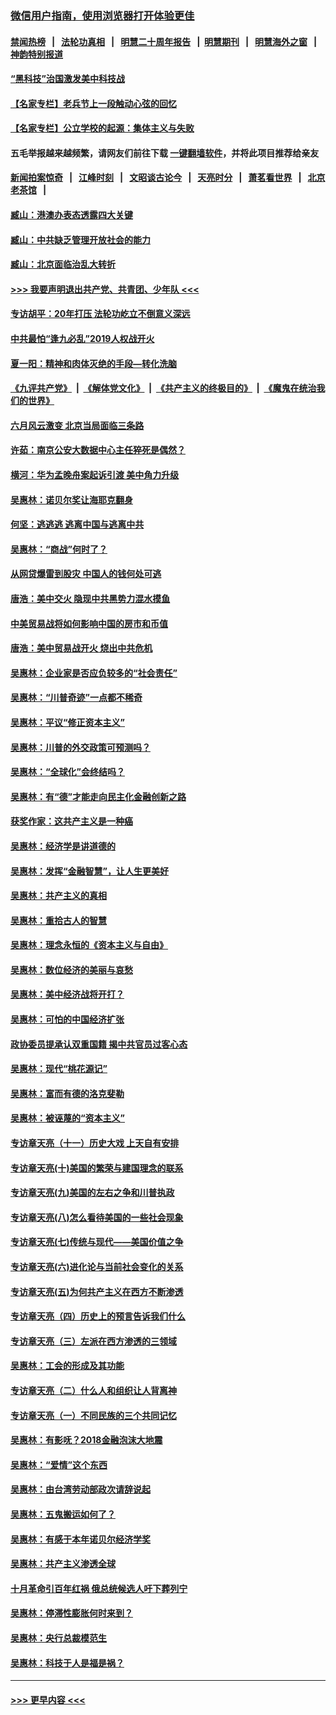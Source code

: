 ### [微信用户指南，使用浏览器打开体验更佳](https://github.com/gfw-breaker/banned-news1/blob/master/indexes/wechat-guide.md?t=0)
#### [禁闻热榜](热点新闻.md?t=0)  &nbsp;&nbsp;|&nbsp;&nbsp; [法轮功真相](https://github.com/gfw-breaker/truth/blob/master/README.md?t=0) &nbsp;&nbsp;|&nbsp;&nbsp; [明慧二十周年报告](https://github.com/gfw-breaker/mh-reports/blob/master/README.md?t=0) &nbsp;&nbsp;|&nbsp;&nbsp;[明慧期刊](https://github.com/gfw-breaker/mh-qikan) &nbsp;&nbsp;|&nbsp;&nbsp; [明慧海外之窗](https://github.com/gfw-breaker/mh-news/blob/master/README.md?t=0) &nbsp;&nbsp;|&nbsp;&nbsp; [神韵特别报道](https://github.com/gfw-breaker/mh-news/blob/master/shenyun.md?t=0)
#### [“黑科技”治国激发美中科技战](../pages/nsc423/n11638056.md?t=02050411) 
#### [【名家专栏】老兵节上一段触动心弦的回忆](../pages/nsc423/n11646016.md?t=02050411) 
#### [【名家专栏】公立学校的起源：集体主义与失败](../pages/nsc423/n11601833.md?t=02050411) 
#### 五毛举报越来越频繁，请网友们前往下载 [一键翻墙软件](https://github.com/gfw-breaker/ssr-accounts)，并将此项目推荐给亲友
#### [新闻拍案惊奇](https://github.com/gfw-breaker/banned-news1/blob/master/pages/link4.md) &nbsp;&nbsp;|&nbsp;&nbsp; [江峰时刻](https://github.com/gfw-breaker/banned-news1/blob/master/pages/link4.md) &nbsp;&nbsp;|&nbsp;&nbsp; [文昭谈古论今](https://github.com/gfw-breaker/banned-news1/blob/master/pages/link4.md) &nbsp;&nbsp;|&nbsp;&nbsp; [天亮时分](https://github.com/gfw-breaker/banned-news1/blob/master/pages/link4.md) &nbsp;&nbsp;|&nbsp;&nbsp; [萧茗看世界](https://github.com/gfw-breaker/banned-news1/blob/master/pages/link4.md) &nbsp;&nbsp;|&nbsp;&nbsp; [北京老茶馆](https://github.com/gfw-breaker/banned-news1/blob/master/pages/link4.md) &nbsp;&nbsp;|&nbsp;&nbsp; 
#### [臧山：港澳办表态透露四大关键](../pages/nsc423/n11421628.md?t=02050411) 
#### [臧山：中共缺乏管理开放社会的能力](../pages/nsc423/n11407457.md?t=02050411) 
#### [臧山：北京面临治乱大转折](../pages/nsc423/n11406895.md?t=02050411) 
#### [>>> 我要声明退出共产党、共青团、少年队 <<<](https://github.com/begood0513/goodnews/blob/master/quit/letter.md) 
#### [专访胡平：20年打压 法轮功屹立不倒意义深远](../pages/nsc423/n11398800.md?t=02050411) 
#### [中共最怕“逢九必乱”2019人权战开火](../pages/nsc423/n11385248.md?t=02050411) 
#### [夏一阳：精神和肉体灭绝的手段—转化洗脑](../pages/nsc423/n11368250.md?t=02050411) 
#### [《九评共产党》](https://github.com/begood0513/9ping.md/blob/master/README.md) &nbsp;|&nbsp; [《解体党文化》](../../../../jtdwh.md/blob/master/README.md)  &nbsp;|&nbsp; [《共产主义的终极目的》](../../../../gczydzjmd.md/blob/master/README.md) &nbsp;|&nbsp; [《魔鬼在统治我们的世界》](../../../../mgztzwmdsj.md/blob/master/README.md) 
#### [六月风云激变 北京当局面临三条路](../pages/nsc423/n11313668.md?t=02050411) 
#### [许茹：南京公安大数据中心主任猝死是偶然？](../pages/nsc423/n11064744.md?t=02050411) 
#### [横河：华为孟晚舟案起诉引渡 美中角力升级](../pages/nsc423/n11027230.md?t=02050411) 
#### [吴惠林：诺贝尔奖让海耶克翻身](../pages/nsc423/n10890049.md?t=02050411) 
#### [何坚：逃逃逃 逃离中国与逃离中共](../pages/nsc423/n10592891.md?t=02050411) 
#### [吴惠林：“商战”何时了？](../pages/nsc423/n10573558.md?t=02050411) 
#### [从网贷爆雷到股灾 中国人的钱何处可逃](../pages/nsc423/n10572800.md?t=02050411) 
#### [唐浩：美中交火 隐现中共黑势力混水摸鱼](../pages/nsc423/n10544040.md?t=02050411) 
#### [中美贸易战将如何影响中国的房市和币值](../pages/nsc423/n10543697.md?t=02050411) 
#### [唐浩：美中贸易战开火 烧出中共危机](../pages/nsc423/n10540126.md?t=02050411) 
#### [吴惠林：企业家是否应负较多的“社会责任”](../pages/nsc423/n10535022.md?t=02050411) 
#### [吴惠林：“川普奇迹”一点都不稀奇](../pages/nsc423/n10512808.md?t=02050411) 
#### [吴惠林：平议“修正资本主义”](../pages/nsc423/n10495724.md?t=02050411) 
#### [吴惠林：川普的外交政策可预测吗？](../pages/nsc423/n10462387.md?t=02050411) 
#### [吴惠林：“全球化”会终结吗？](../pages/nsc423/n10452838.md?t=02050411) 
#### [吴惠林：有“德”才能走向民主化金融创新之路](../pages/nsc423/n10432292.md?t=02050411) 
#### [获奖作家：这共产主义是一种癌](../pages/nsc423/n10431541.md?t=02050411) 
#### [吴惠林：经济学是讲道德的](../pages/nsc423/n10398014.md?t=02050411) 
#### [吴惠林：发挥“金融智慧”，让人生更美好](../pages/nsc423/n10375019.md?t=02050411) 
#### [吴惠林：共产主义的真相](../pages/nsc423/n10351394.md?t=02050411) 
#### [吴惠林：重拾古人的智慧](../pages/nsc423/n10337691.md?t=02050411) 
#### [吴惠林：理念永恒的《资本主义与自由》](../pages/nsc423/n10316274.md?t=02050411) 
#### [吴惠林：数位经济的美丽与哀愁](../pages/nsc423/n10292946.md?t=02050411) 
#### [吴惠林：美中经济战将开打？](../pages/nsc423/n10258825.md?t=02050411) 
#### [吴惠林：可怕的中国经济扩张](../pages/nsc423/n10219147.md?t=02050411) 
#### [政协委员提承认双重国籍 揭中共官员过客心态](../pages/nsc423/n10208809.md?t=02050411) 
#### [吴惠林：现代“桃花源记”](../pages/nsc423/n10185234.md?t=02050411) 
#### [吴惠林：富而有德的洛克斐勒](../pages/nsc423/n10142264.md?t=02050411) 
#### [吴惠林：被诬蔑的“资本主义”](../pages/nsc423/n10124816.md?t=02050411) 
#### [专访章天亮（十一）历史大戏 上天自有安排](../pages/nsc423/n10094905.md?t=02050411) 
#### [专访章天亮(十)美国的繁荣与建国理念的联系](../pages/nsc423/n10094899.md?t=02050411) 
#### [专访章天亮(九)美国的左右之争和川普执政](../pages/nsc423/n10094889.md?t=02050411) 
#### [专访章天亮(八)怎么看待美国的一些社会现象](../pages/nsc423/n10094857.md?t=02050411) 
#### [专访章天亮(七)传统与现代——美国价值之争](../pages/nsc423/n10093140.md?t=02050411) 
#### [专访章天亮(六)进化论与当前社会变化的关系](../pages/nsc423/n10092036.md?t=02050411) 
#### [专访章天亮(五)为何共产主义在西方不断渗透](../pages/nsc423/n10083620.md?t=02050411) 
#### [专访章天亮（四）历史上的预言告诉我们什么](../pages/nsc423/n10083606.md?t=02050411) 
#### [专访章天亮（三）左派在西方渗透的三领域](../pages/nsc423/n10081115.md?t=02050411) 
#### [吴惠林：工会的形成及其功能](../pages/nsc423/n10080633.md?t=02050411) 
#### [专访章天亮（二）什么人和组织让人背离神](../pages/nsc423/n10076637.md?t=02050411) 
#### [专访章天亮（一）不同民族的三个共同记忆](../pages/nsc423/n10074188.md?t=02050411) 
#### [吴惠林：有影呒？2018金融泡沫大地震](../pages/nsc423/n10040534.md?t=02050411) 
#### [吴惠林：“爱情”这个东西](../pages/nsc423/n10019423.md?t=02050411) 
#### [吴惠林：由台湾劳动部政次请辞说起](../pages/nsc423/n9979679.md?t=02050411) 
#### [吴惠林：五鬼搬运如何了？](../pages/nsc423/n9925338.md?t=02050411) 
#### [吴惠林：有感于本年诺贝尔经济学奖](../pages/nsc423/n9871883.md?t=02050411) 
#### [吴惠林：共产主义渗透全球](../pages/nsc423/n9812748.md?t=02050411) 
#### [十月革命引百年红祸 俄总统候选人吁下葬列宁](../pages/nsc423/n9810182.md?t=02050411) 
#### [吴惠林：停滞性膨胀何时来到？](../pages/nsc423/n9764136.md?t=02050411) 
#### [吴惠林：央行总裁模范生](../pages/nsc423/n9728134.md?t=02050411) 
#### [吴惠林：科技于人是福是祸？](../pages/nsc423/n9672982.md?t=02050411) 

----
#### [ >>> 更早内容 <<< ](../indexes/nsc423-earlier.md)
